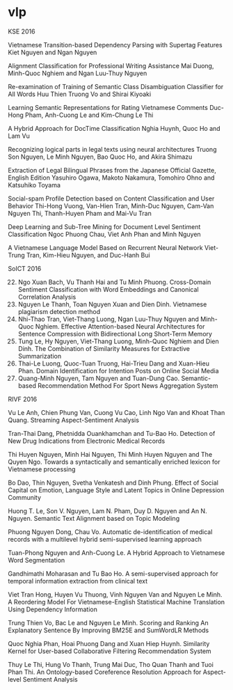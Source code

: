 # vlp

KSE 2016

Vietnamese Transition-based Dependency Parsing with Supertag Features
Kiet Nguyen and Ngan Nguyen

Alignment Classification for Professional Writing Assistance
Mai Duong, Minh-Quoc Nghiem and Ngan Luu-Thuy Nguyen

Re-examination of Training of Semantic Class Disambiguation Classifier for All Words
Huu Thien Truong Vo and Shirai Kiyoaki

Learning Semantic Representations for Rating Vietnamese Comments
Duc-Hong Pham, Anh-Cuong Le and Kim-Chung Le Thi

A Hybrid Approach for DocTime Classification
Nghia Huynh, Quoc Ho and Lam Vu

Recognizing logical parts in legal texts using neural architectures
Truong Son Nguyen, Le Minh Nguyen, Bao Quoc Ho, and Akira Shimazu

Extraction of Legal Bilingual Phrases from the Japanese Official Gazette, English Edition
Yasuhiro Ogawa, Makoto Nakamura, Tomohiro Ohno and Katsuhiko Toyama

Social-spam Profile Detection based on Content Classification and User Behavior
Thi-Hong Vuong, Van-Hien Tran, Minh-Duc Nguyen, Cam-Van Nguyen Thi, Thanh-Huyen Pham and Mai-Vu Tran

Deep Learning and Sub-Tree Mining for Document Level Sentiment Classification
Ngoc Phuong Chau, Viet Anh Phan and Minh Nguyen

A Vietnamese Language Model Based on Recurrent Neural Network
Viet-Trung Tran, Kim-Hieu Nguyen, and Duc-Hanh Bui

SoICT 2016

22. Ngo Xuan Bach, Vu Thanh Hai and Tu Minh Phuong. Cross-Domain Sentiment Classification with Word Embeddings and Canonical Correlation Analysis
27. Nguyen Le Thanh, Toan Nguyen Xuan and Dien Dinh. Vietnamese plagiarism detection method
29. Nhi-Thao Tran, Viet-Thang Luong, Ngan Luu-Thuy Nguyen and Minh-Quoc Nghiem. Effective Attention-based Neural Architectures for Sentence Compression with Bidirectional Long Short-Term Memory
43. Tung Le, Hy Nguyen, Viet-Thang Luong, Minh-Quoc Nghiem and Dien Dinh. The Combination of Similarity Measures for Extractive Summarization
45. Thai-Le Luong, Quoc-Tuan Truong, Hai-Trieu Dang and Xuan-Hieu Phan. Domain Identification for Intention Posts on Online Social Media
47. Quang-Minh Nguyen, Tam Nguyen and Tuan-Dung Cao. Semantic-based Recommendation Method For Sport News Aggregation System

RIVF 2016

Vu Le Anh, Chien Phung Van, Cuong Vu Cao, Linh Ngo Van and Khoat Than Quang. Streaming Aspect-Sentiment Analysis

Tran-Thai Dang, Phetnidda Ouankhamchan and Tu-Bao Ho. Detection of New Drug Indications from Electronic Medical Records

Thi Huyen Nguyen, Minh Hai Nguyen, Thi Minh Huyen Nguyen and The Quyen Ngo. Towards a syntactically and semantically enriched lexicon for Vietnamese processing

Bo Dao, Thin Nguyen, Svetha Venkatesh and Dinh Phung. Effect of Social Capital on Emotion, Language Style and Latent Topics in Online Depression Community

Huong T. Le, Son V. Nguyen, Lam N. Pham, Duy D. Nguyen and An N. Nguyen. Semantic Text Alignment based on Topic Modeling

Phuong Nguyen Dong, Chau Vo. Automatic de-identification of medical records with a multilevel hybrid semi-supervised learning approach

Tuan-Phong Nguyen and Anh-Cuong Le. A Hybrid Approach to Vietnamese Word Segmentation

Gandhimathi Moharasan and Tu Bao Ho. A semi-supervised approach for temporal information extraction from clinical text

Viet Tran Hong, Huyen Vu Thuong, Vinh Nguyen Van and Nguyen Le Minh. A Reordering Model For Vietnamese-English Statistical Machine Translation Using Dependency Information

Trung Thien Vo, Bac Le and Nguyen Le Minh. Scoring and Ranking An Explanatory Sentence By Improving BM25E and SumWordLR Methods

Quoc Nghia Phan, Hoai Phuong Dang and Xuan Hiep Huynh. Similarity Kernel for User-based Collaborative Filtering Recommendation System

Thuy Le Thi, Hung Vo Thanh, Trung Mai Duc, Tho Quan Thanh and Tuoi Phan Thi. An Ontology-based Coreference Resolution Approach for Aspect-level Sentiment Analysis
